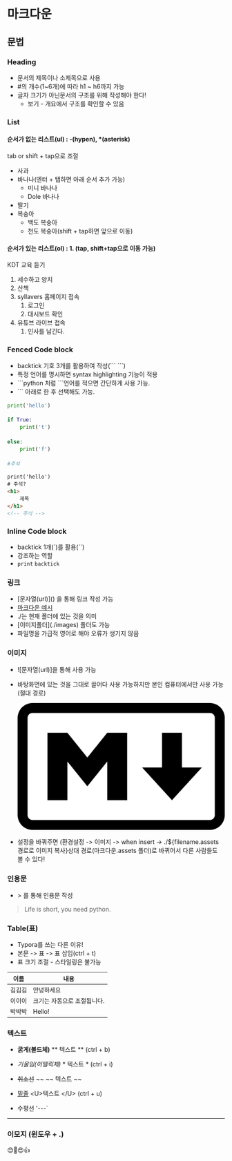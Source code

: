 # 마크다운

## 문법

### Heading

- 문서의 제목이나 소제목으로 사용
- #의 개수(1~6개)에 따라 h1 ~ h6까지 가능
- 글자 크기가 아닌문서의 구조를 위해 작성해야 한다!
  - 보기 - 개요에서 구조를 확인할 수 있음




### List

#### 순서가 없는 리스트(ul) : -(hypen), *(asterisk)

tab or  shift + tap으로 조절

- 사과
- 바나나(엔터 + 탭하면 아래 순서 추가 가능)
  - 미니 바나나
  - Dole 바나나
- 딸기
- 복숭아
  - 백도 복숭아
  - 천도 복숭아(shift + tap하면 앞으로 이동)

#### 순서가 있는 리스트(ol) :  1. (tap, shift+tap으로 이동 가능)

KDT 교육 듣기

1. 세수하고 양치
2. 산책
3. syllavers 홈페이지 접속
   1. 로그인
   2. 대시보드 확인
4. 유튜브 라이브 접속
   1. 인사를 남긴다.



### Fenced Code block 

- backtick 기호 3개를 활용하여 작성(\``` \```)
- 특정 언어를 명시하면 syntax highlighting 기능이 적용
- \```python 처럼 \```언어를 적으면 간단하게 사용 가능.
- \``` 아래로 한 후 선택해도 가능.

```python
print('hello')

if True:
    print('t')
    
else:
    print('f')
    
#주석
```

```html
print('hello')
# 주석?
<h1>
    제목
</h1>
<!-- 주석 -->
```



### Inline Code block

- backtick 1개(\`)를 활용(``)
- 강조하는 역할
- `print` `backtick` 



### 링크

- \[문자열(url)]() 을 통해 링크 작성 가능
- [마크다운 예시](./마크다운.md)
- ./는 현재 폴더에 있는 것을 의미
- \[이미지폴더](./images) 폴더도 가능
- 파일명을 가급적 영어로 해야 오류가 생기지 않음



### 이미지

- ![문자열(url)]을 통해 사용 가능

- 바탕화면에 있는 것을 그대로 끌어다 사용 가능하지만 본인 컴퓨터에서만 사용 가능 (절대 경로)

  ![마크다운](Markdown.assets/마크다운.png)

- 설정을 바꿔주면 (환경설정 -> 이미지 -> when insert -> ./${filename.assets 경로로 이미지 복사}상대 경로(마크다운.assets 폴더)로 바뀌어서 다른 사람들도 볼 수 있다! 



### 인용문

- \> 를 통해 인용문 작성

> Life is short, you need python.



### Table(표)

- Typora를 쓰는 다른 이유!
- 본문 -> 표 -> 표 삽입(ctrl + t)
- 표 크기 조절 - 스타일링은 불가능

| 이름   | 내용                        |
| ------ | --------------------------- |
| 김김김 | 안녕하세요                  |
| 이이이 | 크기는 자동으로 조절됩니다. |
| 박박박 | Hello!                      |




### 텍스트

- **굵게(볼드체)**  \**  텍스트 \** (ctrl + b)

- *기울임(이텔릭체)*  \* 텍스트 \* (ctrl + i)

- ~~취소선~~ \~~      \~~ 텍스트 \~~ 

- <u>밑줄</u>   \<U>텍스트 \</U> (ctrl + u)

- 수평선 '---`

---

  

### 이모지 (윈도우 + .)

😊🤣😍👍